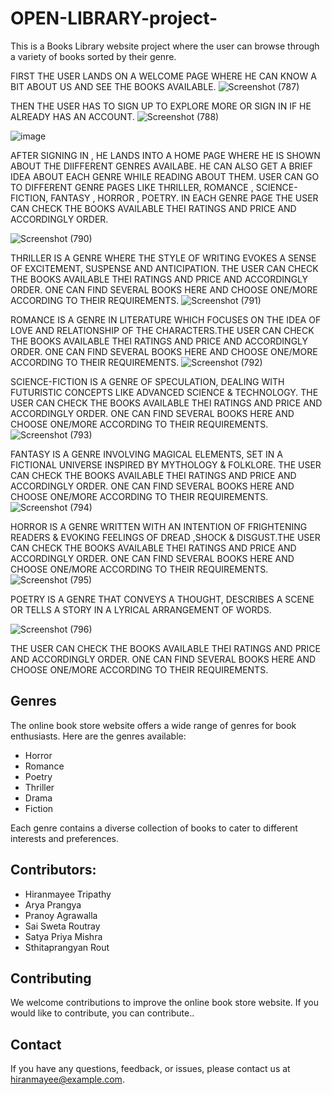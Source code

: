 # OPEN-LIBRARY-project-

This is a Books Library website project where the user can browse through a variety of books sorted by their genre.


FIRST THE USER LANDS ON A WELCOME PAGE WHERE HE CAN KNOW A BIT ABOUT US AND SEE THE BOOKS AVAILABLE.
![Screenshot (787)](https://github.com/Hiranmayee-05/OPEN-LIBRARY-project-/assets/138790828/3eec6590-d687-4fb9-9799-34286b38d12e)

THEN THE USER HAS TO SIGN UP TO EXPLORE MORE OR SIGN IN IF HE ALREADY HAS AN ACCOUNT.
![Screenshot (788)](https://github.com/Hiranmayee-05/OPEN-LIBRARY-project-/assets/138790828/666f3c32-3d03-456f-9039-8e8f2d608926)

![image](https://github.com/Hiranmayee-05/OPEN-LIBRARY-project-/assets/138790828/a5dc4836-95bd-4162-970f-a3372c7d5902)

AFTER SIGNING IN , HE LANDS INTO A HOME PAGE WHERE HE IS SHOWN ABOUT THE DIIFFERENT GENRES AVAILABE. HE CAN ALSO GET A BRIEF IDEA ABOUT EACH GENRE WHILE READING ABOUT THEM. USER CAN GO TO DIFFERENT GENRE PAGES LIKE THRILLER, ROMANCE , SCIENCE-FICTION, FANTASY , HORROR , POETRY. IN EACH GENRE PAGE THE USER CAN CHECK THE BOOKS AVAILABLE THEI RATINGS AND PRICE AND ACCORDINGLY ORDER.

![Screenshot (790)](https://github.com/Hiranmayee-05/OPEN-LIBRARY-project-/assets/138790828/fb7d3961-a7ef-477b-9d26-dd168870d3a5)


THRILLER IS A  GENRE WHERE THE STYLE OF WRITING EVOKES A  SENSE OF EXCITEMENT, SUSPENSE AND ANTICIPATION. THE USER CAN CHECK THE BOOKS AVAILABLE THEI RATINGS AND PRICE AND ACCORDINGLY ORDER. ONE CAN FIND SEVERAL BOOKS HERE AND CHOOSE ONE/MORE ACCORDING TO THEIR REQUIREMENTS.
![Screenshot (791)](https://github.com/Hiranmayee-05/OPEN-LIBRARY-project-/assets/138790828/481f845e-d026-4aa7-b5aa-465055120709)

ROMANCE IS A GENRE IN LITERATURE WHICH FOCUSES ON THE IDEA OF LOVE AND RELATIONSHIP OF THE CHARACTERS.THE USER CAN CHECK THE BOOKS AVAILABLE THEI RATINGS AND PRICE AND ACCORDINGLY ORDER. ONE CAN FIND SEVERAL BOOKS HERE AND CHOOSE ONE/MORE ACCORDING TO THEIR REQUIREMENTS.
![Screenshot (792)](https://github.com/Hiranmayee-05/OPEN-LIBRARY-project-/assets/138790828/0d3f4485-bab8-4499-a10f-5ea076c93648)

SCIENCE-FICTION IS A GENRE OF SPECULATION, DEALING WITH FUTURISTIC CONCEPTS LIKE ADVANCED SCIENCE & TECHNOLOGY. THE USER CAN CHECK THE BOOKS AVAILABLE THEI RATINGS AND PRICE AND ACCORDINGLY ORDER.  ONE CAN FIND SEVERAL BOOKS HERE AND CHOOSE ONE/MORE ACCORDING TO THEIR REQUIREMENTS.
![Screenshot (793)](https://github.com/Hiranmayee-05/OPEN-LIBRARY-project-/assets/138790828/2618478e-b676-4ef2-9ff5-0d018e770363)

FANTASY IS A GENRE  INVOLVING MAGICAL ELEMENTS, SET IN A FICTIONAL UNIVERSE INSPIRED BY MYTHOLOGY & FOLKLORE. THE USER CAN CHECK THE BOOKS AVAILABLE THEI RATINGS AND PRICE AND ACCORDINGLY ORDER. ONE CAN FIND SEVERAL BOOKS HERE AND CHOOSE ONE/MORE ACCORDING TO THEIR REQUIREMENTS.
![Screenshot (794)](https://github.com/Hiranmayee-05/OPEN-LIBRARY-project-/assets/138790828/c73c1610-ee61-45db-9d65-b4402cd4fec4)

HORROR IS A GENRE WRITTEN WITH AN INTENTION OF FRIGHTENING READERS & EVOKING FEELINGS OF DREAD ,SHOCK & DISGUST.THE USER CAN CHECK THE BOOKS AVAILABLE THEI RATINGS AND PRICE AND ACCORDINGLY ORDER.  ONE CAN FIND SEVERAL BOOKS HERE AND CHOOSE ONE/MORE ACCORDING TO THEIR REQUIREMENTS.
![Screenshot (795)](https://github.com/Hiranmayee-05/OPEN-LIBRARY-project-/assets/138790828/bd4fcb40-b50b-422c-956e-1de67bd43224)

POETRY IS A GENRE THAT CONVEYS A THOUGHT, DESCRIBES A SCENE OR TELLS A STORY IN A LYRICAL ARRANGEMENT OF WORDS. 

![Screenshot (796)](https://github.com/Hiranmayee-05/OPEN-LIBRARY-project-/assets/138790828/7b540117-0a42-4514-90f8-2cfbb0d10b15)


THE USER CAN CHECK THE BOOKS AVAILABLE THEI RATINGS AND PRICE AND ACCORDINGLY ORDER.  ONE CAN FIND SEVERAL BOOKS HERE AND CHOOSE ONE/MORE ACCORDING TO THEIR REQUIREMENTS.


## Genres

The online book store website offers a wide range of genres for book enthusiasts. Here are the genres available:

- Horror
- Romance
- Poetry
- Thriller
- Drama
- Fiction

Each genre contains a diverse collection of books to cater to different interests and preferences.

## Contributors:
<ins> </ins>
* Hiranmayee Tripathy
* Arya Prangya
* Pranoy Agrawalla
* Sai Sweta Routray
* Satya Priya Mishra
* Sthitaprangyan Rout
## Contributing

We welcome contributions to improve the online book store website. If you would like to contribute, you can contribute..

## Contact

If you have any questions, feedback, or issues, please contact us at [hiranmayee@example.com](mailto:hiranmayee@example.com).
